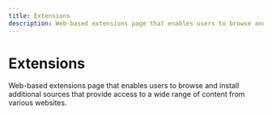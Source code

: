 ```yaml
---
title: Extensions
description: Web-based extensions page that enables users to browse and install additional sources that provide access to a wide range of content from various websites.
---
```


# Extensions

Web-based extensions page that enables users to browse and install additional sources that provide access to a wide range of content from various websites.

<ExtensionsWrapper/>

<script setup>
import ExtensionsWrapper from '../.vitepress/theme/components/Extensions/ExtensionsWrapper.vue'
</script>
